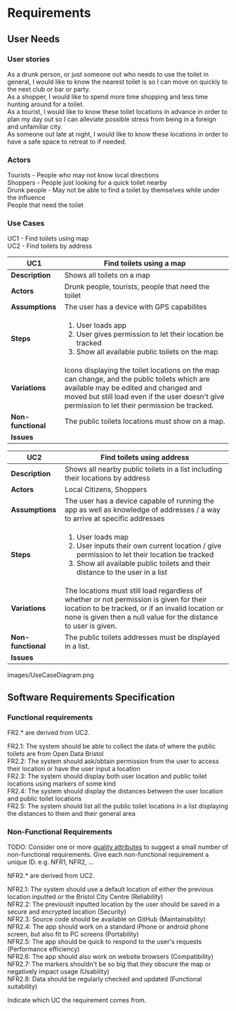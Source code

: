 # Requirements

## User Needs

### User stories
As a drunk person, or just someone out who needs to use the toilet in general, I would like to know the nearest toilet is so I can move on quickly to the next club or bar or party.<br>
As a shopper, I would like to spend more time shopping and less time hunting around for a toilet.<br>
As a tourist, I would like to know these toilet locations in advance in order to plan my day out so I can alleviate possible stress from being in a foreign and unfamiliar city.<br>
As someone out late at night, I would like to know these locations in order to have a safe space to retreat to if needed.<br>

### Actors
Tourists - People who may not know local directions<br>
Shoppers - People just looking for a quick toilet nearby<br>
Drunk people - May not be able to find a toilet by themselves while under the influence<br>
People that need the toilet<br>


### Use Cases
UC1 - Find toilets using map<br>
UC2 - Find toilets by address

| UC1 | Find toilets using a map | 
| -------------------------------------- | ------------------- |
| **Description** | Shows all toilets on a map |
| **Actors** | Drunk people, tourists, people that need the toilet |
| **Assumptions** | The user has a device with GPS capabilites </td></tr>
| **Steps** | <ol><li> User loads app</li><li>User gives permission to let their location be tracked</li><li>Show all available public toilets on the map</li></ol> |
| **Variations** | Icons displaying the toilet locations on the map can change, and the public toilets which are available may be edited and changed and moved but still load even if the user doesn't give permission to let their permission be tracked. |
| **Non-functional** | The public toilets locations must show on a map. |
| **Issues** |  |

| UC2 | Find toilets using address | 
| -------------------------------------- | ------------------- |
| **Description** | Shows all nearby public toilets in a list including their locations by address |
| **Actors** | Local Citizens, Shoppers |
| **Assumptions** | The user has a device capable of running the app as well as knowledge of addresses / a way to arrive at specific addresses </td></tr>
| **Steps** | <ol><li> User loads map</li><li>User inputs their own current location / give permission to let their location be tracked</li><li>Show all available public toilets and their distance to the user in a list</li></ol> |
| **Variations** | The locations must still load regardless of whether or not permission is given for their location to be tracked, or if an invalid location or none is given then a null value for the distance to user is given. |
| **Non-functional** | The public toilets addresses must be displayed in a list. |
| **Issues** |  |

images/UseCaseDiagram.png

## Software Requirements Specification
### Functional requirements

FR2.* are derived from UC2.

FR2.1: The system should be able to collect the data of where the public toilets are from Open Data Bristol<br>
FR2.2: The system should ask/obtain permission from the user to access their location or have the user input a location<br>
FR2.3: The system should display both user location and public toilet locations using markers of some kind<br>
FR2.4: The system should display the distances between the user location and public toilet locations<br>
FR2.5: The system should list all the public toilet locations in a list displaying the distances to them and their general area<br>


### Non-Functional Requirements
TODO: Consider one or more [quality attributes](https://en.wikipedia.org/wiki/ISO/IEC_9126) to suggest a small number of non-functional requirements.
Give each non-functional requirement a unique ID. e.g. NFR1, NFR2, ... 

NFR2.* are derived from UC2.

NFR2.1: The system should use a default location of either the previous location inputted or the Bristol City Centre (Reliability)<br>
NFR2.2: The previouslt inputted location by the user should be saved in a secure and encrypted location (Security)<br>
NFR2.3: Source code should be available on GitHub (Maintainability)<br>
NFR2.4: The app should work on a standard iPhone or android phone screen, but also fit to PC screens (Portability)<br>
NFR2.5: The app should be quick to respond to the user's requests (Performance efficiency)<br>
NFR2.6: The app should also work on website browsers (Compatibility)<br>
NFR2.7: The markers shouldn't be so big that they obscure the map or negatively impact usage (Usability)<br>
NFR2.8: Data should be regularly checked and updated (Functional suitability)<br>

Indicate which UC the requirement comes from.
